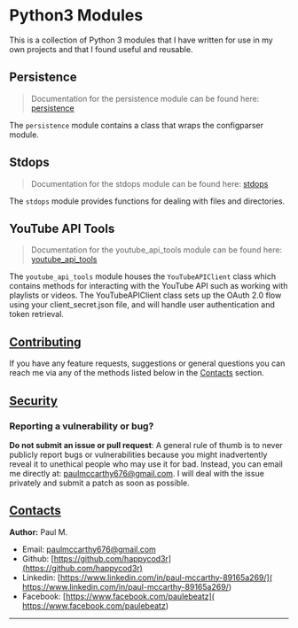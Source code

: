 # Python3 Modules

This is a collection of Python 3 modules that I have written for use in my own projects and 
that I found useful and reusable.

## Persistence

> Documentation for the persistence module can be found here: [persistence](./docs/PERSISTENCE.md)

The `persistence` module contains a class that wraps the configparser module.

## Stdops

> Documentation for the stdops module can be found here: [stdops](./docs/STDOPS.md)

The `stdops` module provides functions for dealing with files and directories.

## YouTube API Tools

> Documentation for the youtube_api_tools module can be found here: [youtube_api_tools](./docs/YOUTUBE_API_TOOLS.md)

The `youtube_api_tools` module houses the `YouTubeAPIClient` class which
contains methods for interacting with the YouTube API such as working with 
playlists or videos. 
The YouTubeAPIClient class sets up the OAuth 2.0 flow using your client_secret.json 
file, and will handle user authentication and token retrieval.

## [Contributing](#contributing)

If you have any feature requests, suggestions or general questions you can reach me via any of the
methods listed below in the [Contacts](#contacts) section.


## [Security](#security)

### Reporting a vulnerability or bug?

**Do not submit an issue or pull request**: A general rule of thumb is to never publicly report bugs or vulnerabilities because you might inadvertently reveal it to unethical people who may use it for bad. Instead, you can email me directly at: [paulmccarthy676@gmail.com](mailto:paulmccarthy676@gmail.com). I will deal with the issue privately and submit a patch as soon as possible.


## [Contacts](#contacts)

**Author:** Paul M.

- Email: [paulmccarthy676@gmail.com](mailto:paulmccarthy676@gmail.com)
- Github: [https://github.com/happycod3r](https://github.com/happycod3r)
- Linkedin: [https://www.linkedin.com/in/paul-mccarthy-89165a269/]( https://www.linkedin.com/in/paul-mccarthy-89165a269/)
- Facebook: [https://www.facebook.com/paulebeatz]( https://www.facebook.com/paulebeatz)

---

